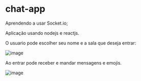 # chat-app
Aprendendo a usar Socket.io;

Aplicação usando nodejs e reactjs.

O usuario pode escolher seu nome e a sala que deseja entrar: 

![image](https://user-images.githubusercontent.com/65738815/87588135-845a9600-c6b9-11ea-8fff-7a5602754359.png)




Ao entrar pode receber e mandar mensagens e emojis.

![image](https://user-images.githubusercontent.com/65738815/87588401-f8953980-c6b9-11ea-86fa-db591b79b46c.png)
